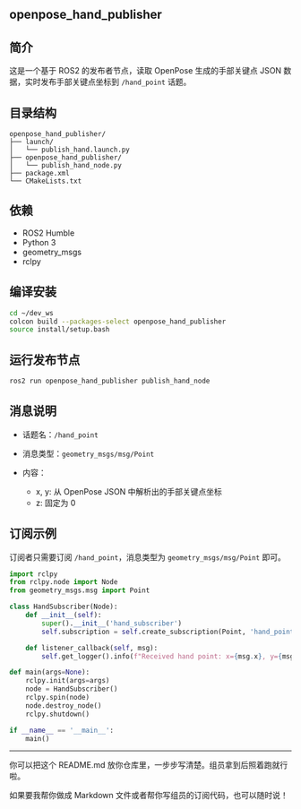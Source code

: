 ## openpose\_hand\_publisher

## 简介

这是一个基于 ROS2 的发布者节点，读取 OpenPose 生成的手部关键点 JSON 数据，实时发布手部关键点坐标到 `/hand_point` 话题。

## 目录结构

```
openpose_hand_publisher/
├── launch/
│   └── publish_hand.launch.py
├── openpose_hand_publisher/
│   └── publish_hand_node.py
├── package.xml
└── CMakeLists.txt
```

## 依赖

* ROS2 Humble
* Python 3
* geometry\_msgs
* rclpy

## 编译安装

```bash
cd ~/dev_ws
colcon build --packages-select openpose_hand_publisher
source install/setup.bash
```

## 运行发布节点

```bash
ros2 run openpose_hand_publisher publish_hand_node
```

## 消息说明

* 话题名：`/hand_point`
* 消息类型：`geometry_msgs/msg/Point`
* 内容：

  * x, y: 从 OpenPose JSON 中解析出的手部关键点坐标
  * z: 固定为 0

## 订阅示例

订阅者只需要订阅 `/hand_point`，消息类型为 `geometry_msgs/msg/Point` 即可。

```python
import rclpy
from rclpy.node import Node
from geometry_msgs.msg import Point

class HandSubscriber(Node):
    def __init__(self):
        super().__init__('hand_subscriber')
        self.subscription = self.create_subscription(Point, 'hand_point', self.listener_callback, 10)

    def listener_callback(self, msg):
        self.get_logger().info(f"Received hand point: x={msg.x}, y={msg.y}, z={msg.z}")

def main(args=None):
    rclpy.init(args=args)
    node = HandSubscriber()
    rclpy.spin(node)
    node.destroy_node()
    rclpy.shutdown()

if __name__ == '__main__':
    main()
```

---

你可以把这个 README.md 放你仓库里，一步步写清楚。组员拿到后照着跑就行啦。

如果要我帮你做成 Markdown 文件或者帮你写组员的订阅代码，也可以随时说！

